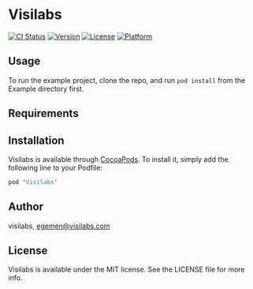 # Visilabs

[![CI Status](http://img.shields.io/travis/visilabs/Visilabs.svg?style=flat)](https://travis-ci.org/visilabs/Visilabs)
[![Version](https://img.shields.io/cocoapods/v/Visilabs.svg?style=flat)](http://cocoapods.org/pods/Visilabs)
[![License](https://img.shields.io/cocoapods/l/Visilabs.svg?style=flat)](http://cocoapods.org/pods/Visilabs)
[![Platform](https://img.shields.io/cocoapods/p/Visilabs.svg?style=flat)](http://cocoapods.org/pods/Visilabs)

## Usage

To run the example project, clone the repo, and run `pod install` from the Example directory first.

## Requirements

## Installation

Visilabs is available through [CocoaPods](http://cocoapods.org). To install
it, simply add the following line to your Podfile:

```ruby
pod "Visilabs"
```

## Author

visilabs, egemen@visilabs.com

## License

Visilabs is available under the MIT license. See the LICENSE file for more info.
